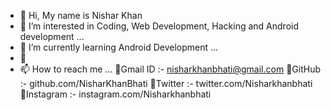 - 👋 Hi, My name is Nishar Khan
- 👀 I’m interested in Coding, Web Development, Hacking and Android development ...
- 🌱 I’m currently learning Android Development ...
- 💞️ 
- 📫 How to reach me ...
🔹Gmail ID :- nisharkhanbhati@gmail.com
🔹GitHub :- github.com/NisharKhanBhati
🔹Twitter :- twitter.com/Nisharkhanbhati
🔹Instagram :- instagram.com/Nisharkhanbhati
<!---
NisharKhanBhati/NisharKhanBhati is a ✨ special ✨ repository because its `README.md` (this file) appears on your GitHub profile.
You can click the Preview link to take a look at your changes.
--->
